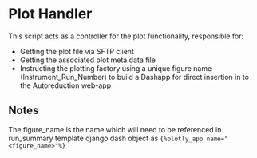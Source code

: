 # Plot Handler

This script acts as a controller for the plot functionality, responsible for:
* Getting the plot file via SFTP client
* Getting the associated plot meta data file
* Instructing the plotting factory using a unique figure name (Instrument_Run_Number) to build 
a Dashapp for direct insertion in to the Autoreduction web-app

## Notes
The figure_name is the name which will need to be referenced in run_summary template 
django dash object as `````{%plotly_app name="<figure_name>"%}`````
